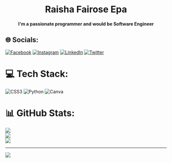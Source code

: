 <h1 align="center"> Raisha Fairose Epa </h1>
<h4 align="center">I'm a passionate programmer and would be Software Engineer</h4>


## 🌐 Socials:
[![Facebook](https://img.shields.io/badge/Facebook-%231877F2.svg?logo=Facebook&logoColor=white)](https://facebook.com/raisha.epa) [![Instagram](https://img.shields.io/badge/Instagram-%23E4405F.svg?logo=Instagram&logoColor=white)](https://instagram.com/raishafairose) [![LinkedIn](https://img.shields.io/badge/LinkedIn-%230077B5.svg?logo=linkedin&logoColor=white)](https://linkedin.com/in/raishafairose) [![Twitter](https://img.shields.io/badge/Twitter-%231DA1F2.svg?logo=Twitter&logoColor=white)](https://twitter.com/raishafairose) 

# 💻 Tech Stack:
![CSS3](https://img.shields.io/badge/css3-%231572B6.svg?style=flat&logo=css3&logoColor=white) ![Python](https://img.shields.io/badge/python-3670A0?style=flat&logo=python&logoColor=ffdd54) ![Canva](https://img.shields.io/badge/Canva-%2300C4CC.svg?style=flat&logo=Canva&logoColor=white)
# 📊 GitHub Stats:
![](https://github-readme-stats.vercel.app/api?username=raishafairose&theme=jolly&hide_border=false&include_all_commits=true&count_private=true)<br/>
![](https://github-readme-streak-stats.herokuapp.com/?user=raishafairose&theme=jolly&hide_border=false)<br/>
![](https://github-readme-stats.vercel.app/api/top-langs/?username=raishafairose&theme=jolly&hide_border=false&include_all_commits=true&count_private=true&layout=compact)

---
[![](https://visitcount.itsvg.in/api?id=raishafairose&icon=0&color=0)](https://visitcount.itsvg.in)

<!-- Proudly created with GPRM ( https://gprm.itsvg.in ) -->
